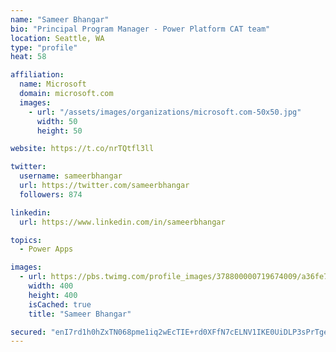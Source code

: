 ```yaml
---
name: "Sameer Bhangar"
bio: "Principal Program Manager - Power Platform CAT team"
location: Seattle, WA
type: "profile"
heat: 58

affiliation:
  name: Microsoft
  domain: microsoft.com
  images:
    - url: "/assets/images/organizations/microsoft.com-50x50.jpg"
      width: 50
      height: 50

website: https://t.co/nrTQtfl3ll

twitter:
  username: sameerbhangar
  url: https://twitter.com/sameerbhangar
  followers: 874

linkedin:
  url: https://www.linkedin.com/in/sameerbhangar

topics:
  - Power Apps

images:
  - url: https://pbs.twimg.com/profile_images/378800000719674009/a36fe7ddfab1778b76e5793772e43798_400x400.jpeg
    width: 400
    height: 400
    isCached: true
    title: "Sameer Bhangar"

secured: "enI7rd1h0hZxTN068pme1iq2wEcTIE+rd0XFfN7cELNV1IKE0UiDLP3sPrTgeOGE6vHL2IQPJn0D+BdUG/iArKnTb8KYSBdtXS9vBy0OnJ9pFj3dXWWzpJFkdhyQbAh5pzMTEAnZI4kIpLz1TfXIZCSp0pN7PENXaMt07JB/Ke4LLQBN1JM3xlj/F+HZeUh2BHid6Cp9dxbj+GaKBFRyrU5F29vhHAeZTkJn3/U5Ckz1xEOD8t3KSkp0/7ns4YkcLpmxTeckKxnXkdgwn2JHloGsQWingvnNFM/WV1zZbSBJduYTQ370YBUBi+nFDmHmDZcRqGplMjEGDgw36znP7UCZfAcOohrvMWY1Aw1XxpCChDmCpE5nk+L+RKicz4x8T5F4ZiLHDcumSVZCf4rzqw==;hn9d1Ya6dvFoGosjHq9W0A=="
---
```


